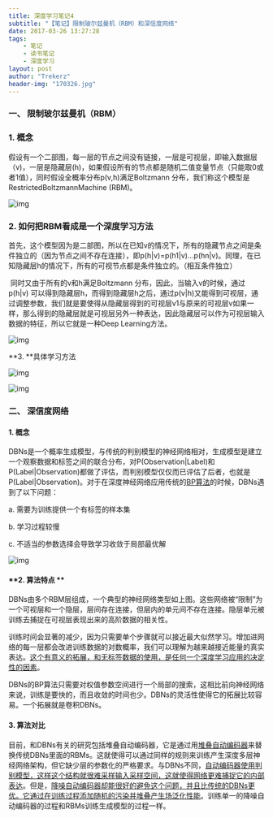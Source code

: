 ```yaml
---
title: 深度学习笔记4
subtitle: "【笔记】限制玻尔兹曼机（RBM）和深信度网络"
date: 2017-03-26 13:27:28
tags: 
	- 笔记
	- 读书笔记
	- 深度学习
layout: post
author: "Trekerz"
header-img: "170326.jpg"
---
```




### **一、  限制玻尔兹曼机（RBM）**

### **1.    概念**

​        假设有一个二部图，每一层的节点之间没有链接，一层是可视层，即输入数据层（v)，一层是隐藏层(h)，如果假设所有的节点都是随机二值变量节点（只能取0或者1值），同时假设全概率分布p(v,h)满足Boltzmann 分布，我们称这个模型是RestrictedBoltzmannMachine (RBM)。

![img](1.png)

### **2.    如何把RBM看成是一个深度学习方法**

​        首先，这个模型因为是二部图，所以在已知v的情况下，所有的隐藏节点之间是条件独立的（因为节点之间不存在连接），即p(h|v)=p(h1|v)…p(hn|v)。同理，在已知隐藏层h的情况下，所有的可视节点都是条件独立的。（相互条件独立）

​        同时又由于所有的v和h满足Boltzmann 分布，因此，当输入v的时候，通过p(h|v) 可以得到隐藏层h，而得到隐藏层h之后，通过p(v|h)又能得到可视层，通过调整参数，我们就是要使得从隐藏层得到的可视层v1与原来的可视层v如果一样，那么得到的隐藏层就是可视层另外一种表达，因此隐藏层可以作为可视层输入数据的特征，所以它就是一种Deep Learning方法。

![img](2.png)

**3.    **具体学习方法



![img](3.png)

![img](4.png)

### **二、  深信度网络**

#### **1.     概念**

​              DBNs是一个概率生成模型，与传统的判别模型的神经网络相对，生成模型是建立一个观察数据和标签之间的联合分布，对P(Observation|Label)和 P(Label|Observation)都做了评估，而判别模型仅仅而已评估了后者，也就是P(Label|Observation)。对于在深度神经网络应用传统的<u>BP算法</u>的时候，DBNs遇到了以下问题：

a.    需要为训练提供一个有标签的样本集

b.    学习过程较慢

c.    不适当的参数选择会导致学习收敛于局部最优解

![img](5.png)

#### **2.     算法特点 **

​              DBNs由多个RBM层组成，一个典型的神经网络类型如上图。这些网络被“限制”为一个可视层和一个隐层，层间存在连接，但层内的单元间不存在连接。隐层单元被训练去捕捉在可视层表现出来的高阶数据的相关性。

​              训练时间会显著的减少，因为只需要单个步骤就可以接近最大似然学习。增加进网络的每一层都会改进训练数据的对数概率，我们可以理解为越来越接近能量的真实表达。<u>这个有意义的拓展，和无标签数据的使用，是任何一个深度学习应用的决定性的因素</u>。

​              DBNs的BP算法只需要对权值参数空间进行一个局部的搜索，这相比前向神经网络来说，训练是要快的，而且收敛的时间也少。DBNs的灵活性使得它的拓展比较容易。一个拓展就是卷积DBNs。

#### **3.     算法对比**

​              目前，和DBNs有关的研究包括堆叠自动编码器，它是通过用<u>堆叠自动编码器</u>来替换传统DBNs里面的RBMs。这就使得可以通过同样的规则来训练产生深度多层神经网络架构，但它缺少层的参数化的严格要求。与DBNs不同，<u>自动编码器使用判别模型，这样这个结构就很难采样输入采样空间，这就使得网络更难捕捉它的内部表达</u>。但是，<u>降噪自动编码器却能很好的避免这个问题，并且比传统的DBNs更优。它通过在训练过程添加随机的污染并堆叠产生场泛化性能</u>。训练单一的降噪自动编码器的过程和RBMs训练生成模型的过程一样。

<br/>

<br/>
